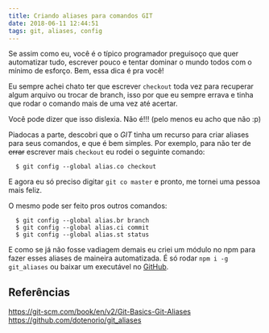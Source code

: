```yaml
---
title: Criando aliases para comandos GIT
date: 2018-06-11 12:44:51
tags: git, aliases, config
---
```


Se assim como eu, você é o típico programador preguisoço que quer automatizar tudo, escrever pouco e tentar dominar o mundo todos com o mínimo de esforço. Bem, essa dica é pra você!

Eu sempre achei chato ter que escrever `checkout` toda vez para recuperar algum arquivo ou trocar de branch, isso por que eu sempre errava e tinha que rodar o comando mais de uma vez até acertar. 

Você pode dizer que isso dislexia. Não é!!! (pelo menos eu acho que não :p)

Piadocas a parte, descobri que o *GIT* tinha um recurso para criar aliases para seus comandos, e que é bem simples.
Por exemplo, para não ter de ~~errar~~ escrever mais `checkout` eu rodei o seguinte comando:

```
  $ git config --global alias.co checkout
```

E agora eu só preciso digitar `git co master` e pronto, me tornei uma pessoa mais feliz.

O mesmo pode ser feito pros outros comandos:

```
  $ git config --global alias.br branch
  $ git config --global alias.ci commit
  $ git config --global alias.st status
```

E como se já não fosse vadiagem demais eu criei um módulo no npm para fazer esses aliases de maineira automatizada. É só rodar `npm i -g git_aliases` ou baixar um executável no [GitHub](https://github.com/dotenorio/git_aliases/tree/master/output).

Referências
-----------

https://git-scm.com/book/en/v2/Git-Basics-Git-Aliases
https://github.com/dotenorio/git_aliases